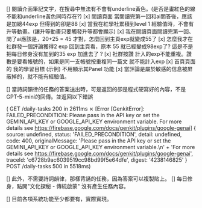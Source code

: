 [] 閱讀介面筆記文字，在搜尋中無法有不會有underline黃色。(是否是畫紅色的線不能和underline黃色同時存在?)
[x] 閱讀頁面 當閱讀完第一回和ai問答後，應該是加總44exp 但得到的卻是88
[x] 當我在紅學社累積到level 1 經驗值時，不會有升等動畫。(讓升等動畫只要觸發升等都會顯示)
[x] 我在閱讀頁面閱讀完第一回、問了ai應該是，20+25 = 45 才對，怎麼回到主頁exp就變成55了
[x] 怎麼我才在社群發一個評論獲得2 exp 回到主頁看，原本 55 就已經變成98exp了? 這是不是把每日修身沒有加到的35 exp 加進去了 ?
[x] 社群按讚 計入的exp不能重複。讚數是要看帳號的，如果是同一支帳號按重複同一篇文 就不能計入exp 
[x] 首頁頁面的 我的學習目標 (示例) 不用顯示其Panel 功能
[x] 當評論是屬於敏感的信息被屏蔽掉的，就不能有經驗值。

[] 當詩詞韻律的任務的答案送出時，可是返回的卻是程式硬寫好的內容，不是GPT-5-mini的回傳。並返回以下錯誤

( GET /daily-tasks 200 in 2611ms
 ⨯ [Error [GenkitError]: FAILED_PRECONDITION: Please pass in the API key or set the GEMINI_API_KEY or GOOGLE_API_KEY environment variable.
For more details see https://firebase.google.com/docs/genkit/plugins/google-genai] {
  source: undefined,
  status: 'FAILED_PRECONDITION',
  detail: undefined,
  code: 400,
  originalMessage: 'Please pass in the API key or set the GEMINI_API_KEY or GOOGLE_API_KEY environment variable.\n' +
    'For more details see https://firebase.google.com/docs/genkit/plugins/google-genai',
  traceId: 'c6728b9ac6039519cc98bd99f5e64dfe',
  digest: '4238146825'
}
 POST /daily-tasks 500 in 5518ms) 

[] 此外，不需要詩詞韻律，那樣背誦的任務，因為答案可以複製貼上。
[] 每日修身，點開"文化探秘 - 傳統啟蒙" 沒有產生任務內容。

[] 目前各項系統功能至少都要有，實際實現。